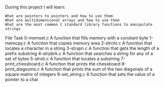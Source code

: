 During this project I will learn:

    What are pointers to pointers and how to use them
    What are multidimensional arrays and how to use them
    What are the most common C standard library functions to manipulate strings

File 	 Task
0-memset.c	A function that fills memory with a constant byte
1-memcpy.c 	A function that copies memory area
2-strchr.c 	A function that locates a character in a string
3-strspn.c 	A function that gets the length of a prefix substring
4-strpbrk.c 	A function that searches a string for any of a set of bytes
5-strstr.c 	A function that locates a substring
7-print_chessboard.c 	   A function that prints the chessboard
8-print_diagsums.c 	   A function that prints the sum of the two diagonals of a square matrix of integers
9-set_string.c 		   A function that sets the value of a pointer to a char
